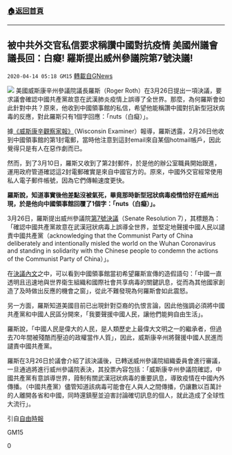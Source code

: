 ###  [:house:返回首頁](https://github.com/ourhimalayas/txt)
---

## 被中共外交官私信要求稱讚中國對抗疫情 美國州議會議長回：白癡! 羅斯提出威州參議院第7號決議!
`2020-04-14 05:18 GM15` [轉載自GNews](https://gnews.org/zh-hant/170296/)

![](https://s3.amazonaws.com/gnews-media-offload/wp-content/uploads/2020/04/14051157/phpzt0fBM.jpg)
美國威斯康辛州參議院議長羅斯（Roger Roth）在3月26日提出一項決議，要求議會確認中國共產黨故意在武漢肺炎疫情上誤導了全世界。那麼，為何羅斯會如此針對中共？原來，他收到中國領事館的私信，希望他能稱讚中國對抗新型冠狀病毒的反應，對此羅斯只有1個字回應：「nuts（白癡）」。

據[《威斯康辛觀察家報》](https://wisconsinexaminer.com/2020/04/10/chinese-government-asks-wisconsin-senate-for-a-commendation/)（Wisconsin Examiner）報導，羅斯透露，2月26日他收到中國領事館的第1封電郵，當時他注意到這封email來自某個hotmail帳戶，因此覺得只是有人在惡作劇而已。

然而，到了3月10日，羅斯又收到了第2封郵件，於是他的辦公室職員開始跟進，運用政府管道確認這2封電郵確實是來自中國官方的。原來，中國外交官經常使用私人電子郵件帳號，因為它們傳輸速度更快。

**羅斯說，知道事實後他差點沒被氣死，畢竟那時新型冠狀病毒疫情恰好在威州出現，於是他向中國領事館回覆了1個字：「nuts（白癡）」。**

3月26日，羅斯提出威州參議院[第7號決議](https://docs.legis.wisconsin.gov/2019/proposals/sr7)（Senate Resolution 7），其標題為：「確認中國共產黨故意在武漢冠狀病毒上誤導全世界，並堅定地聲援中國人民以譴責中國共產黨（acknowledging that the Communist Party of China deliberately and intentionally misled the world on the Wuhan Coronavirus and standing in solidarity with the Chinese people to condemn the actions of the Communist Party of China）」。

在[決議內文](https://docs.legis.wisconsin.gov/2019/related/proposals/sr7)之中，可以看到中國領事館當初希望羅斯宣傳的造假語句：「中國一直透明且迅速地與世界衛生組織和國際社會共享病毒的關鍵訊息，從而為其他國家創造了及時做出反應的機會之窗」，從此不難發現為何羅斯會如此震怒。

另一方面，羅斯知道美國目前已出現針對亞裔的仇恨言論，因此他強調必須將中國共產黨和中國人民區分開來，「我要聲援中國人民，讓他們能夠自由生活」。

羅斯說，「中國人民是偉大的人民，是人類歷史上最偉大文明之一的繼承者，但過去70年間被殘酷而壓迫的政權當作人質」，因此，威斯康辛州將聲援中國人民進而譴責中國共產黨。

羅斯在3月26日於議會介紹了該決議後，已轉送威州參議院組織委員會進行審議，一旦通過將進行威州參議院表決，其投票內容包括：「威斯康辛州參議院確認，中國共產黨有意誤導世界，箝制有關武漢冠狀病毒的重要訊息，導致疫情在中國內外傳播。（中國共產黨）儘管知道該病毒可能會在人與人之間傳播，仍讓數以百萬計的人離開各省和中國，同時還鎮壓並迫害討論確切訊息的個人，就此造成了全球性大流行」。

引自[自由時報](https://news.ltn.com.tw/news/world/breakingnews/3133125)

GM15

0
